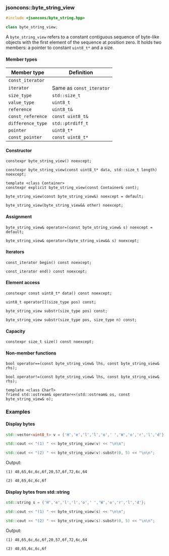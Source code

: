 ### jsoncons::byte_string_view

```c++
#include <jsoncons/byte_string.hpp>

class byte_string_view;
```
A `byte_string_view` refers to a constant contiguous sequence of byte-like objects with the first element of the sequence at position zero.
It  holds two members: a pointer to constant `uint8_t*` and a size.

#### Member types

Member type                         |Definition
------------------------------------|------------------------------
`const_iterator`|
`iterator`|Same as `const_iterator`
`size_type`|`std::size_t`
`value_type`|`uint8_t`
`reference`|`uint8_t&`
`const_reference`|`const uint8_t&`
`difference_type`|`std::ptrdiff_t`
`pointer`|`uint8_t*`
`const_pointer`|`const uint8_t*`

#### Constructor

    constexpr byte_string_view() noexcept;

    constexpr byte_string_view(const uint8_t* data, std::size_t length) noexcept;

    template <class Container>
    constexpr explicit byte_string_view(const Container& cont); 

    byte_string_view(const byte_string_view&) noexcept = default;

    byte_string_view(byte_string_view&& other) noexcept;

#### Assignment

    byte_string_view& operator=(const byte_string_view& s) noexcept = default;

    byte_string_view& operator=(byte_string_view&& s) noexcept;

#### Iterators

    const_iterator begin() const noexcept;

    const_iterator end() const noexcept;

#### Element access

    constexpr const uint8_t* data() const noexcept;

    uint8_t operator[](size_type pos) const; 

    byte_string_view substr(size_type pos) const;

    byte_string_view substr(size_type pos, size_type n) const;

#### Capacity

    constexpr size_t size() const noexcept;

#### Non-member functions

    bool operator==(const byte_string_view& lhs, const byte_string_view& rhs);

    bool operator!=(const byte_string_view& lhs, const byte_string_view& rhs);

    template <class CharT>
    friend std::ostream& operator<<(std::ostream& os, const byte_string_view& o);

### Examples

#### Display bytes

```c++
std::vector<uint8_t> v = {'H','e','l','l','o',' ','W','o','r','l','d'};

std::cout << "(1) " << byte_string_view(v) << "\n\n";

std::cout << "(2) " << byte_string_view(v).substr(0, 5) << "\n\n";
```

Output:
```
(1) 48,65,6c,6c,6f,20,57,6f,72,6c,64

(2) 48,65,6c,6c,6f
```

#### Display bytes from std::string

```c++
std::string s = {'H','e','l','l','o',' ','W','o','r','l','d'};

std::cout << "(1) " << byte_string_view(s) << "\n\n";

std::cout << "(2) " << byte_string_view(s).substr(0, 5) << "\n\n";
```

Output:
```
(1) 48,65,6c,6c,6f,20,57,6f,72,6c,64

(2) 48,65,6c,6c,6f
```
